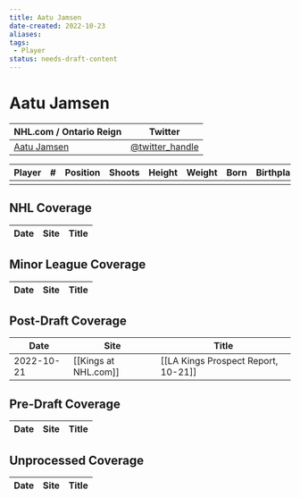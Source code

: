 ```yaml
---
title: Aatu Jamsen
date-created: 2022-10-23
aliases: 
tags:
 - Player
status: needs-draft-content
---
```


# Aatu Jamsen

| NHL.com / Ontario Reign | Twitter                                 |
| ----------------------- | --------------------------------------- |
| [Aatu Jamsen]()           | [@twitter_handle](https://twitter.com/) | 

| Player | \#  | Position | Shoots | Height | Weight | Born | Birthplace | Draft |
| ------ | --- | -------- | ------ | ------ | ------ | ---- | ---------- | ----- |
|        |     |          |        |        |        |      |            |       |



## NHL  Coverage
| Date | Site | Title |
| ---- | ---- | ----- |



## Minor League Coverage
| Date | Site | Title |
| ---- | ---- | ----- |



## Post-Draft Coverage
| Date | Site | Title |
| ---- | ---- | ----- |
| 2022-10-21 | [[Kings at NHL.com]] | [[LA Kings Prospect Report, 10-21]]                                                                         |



## Pre-Draft Coverage
| Date | Site | Title |
| ---- | ---- | ----- |


## Unprocessed Coverage
| Date | Site | Title |
| ---- | ---- | ----- |
